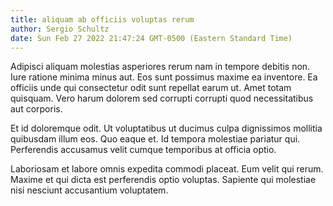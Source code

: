 ```yaml
---
title: aliquam ab officiis voluptas rerum
author: Sergio Schultz
date: Sun Feb 27 2022 21:47:24 GMT-0500 (Eastern Standard Time)
---
```

Adipisci aliquam molestias asperiores rerum nam in tempore debitis non. Iure ratione minima minus aut. Eos sunt possimus maxime ea inventore. Ea officiis unde qui consectetur odit sunt repellat earum ut. Amet totam quisquam. Vero harum dolorem sed corrupti corrupti quod necessitatibus aut corporis.

 Et id doloremque odit. Ut voluptatibus ut ducimus culpa dignissimos mollitia quibusdam illum eos. Quo eaque et. Id tempora molestiae pariatur qui. Perferendis accusamus velit cumque temporibus at officia optio.

 Laboriosam et labore omnis expedita commodi placeat. Eum velit qui rerum. Maxime et qui dicta est perferendis optio voluptas. Sapiente qui molestiae nisi nesciunt accusantium voluptatem.